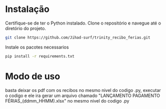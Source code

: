 # Instalação

Certifique-se de ter o Python instalado. Clone o repositório e navegue até o diretório do projeto.

```bash
git clone https://github.com/Jihad-surf/trinity_recibo_ferias.git
```
Instale os pacotes necessarios
```bash
pip install -r requirements.txt
```


# Modo de uso
basta deixar os pdf com os recibos no mesmo nivel do codigo .py, executar o codigo e ele ira gerar um arquivo chamado "LANÇAMENTO PAGAMENTO FÉRIAS_(ddmm_HHMM).xlsx" no mesmo nivel do codigo .py
